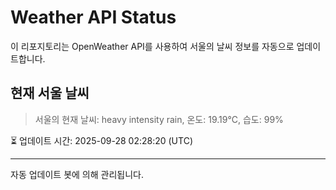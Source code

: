 
# Weather API Status

이 리포지토리는 OpenWeather API를 사용하여 서울의 날씨 정보를 자동으로 업데이트합니다.

## 현재 서울 날씨
> 서울의 현재 날씨: heavy intensity rain, 온도: 19.19°C, 습도: 99%

⏳ 업데이트 시간: 2025-09-28 02:28:20 (UTC)

---
자동 업데이트 봇에 의해 관리됩니다.
